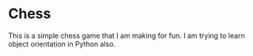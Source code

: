# Chess
This is a simple chess game that I am making for fun. I am trying to learn object orientation in Python also.
